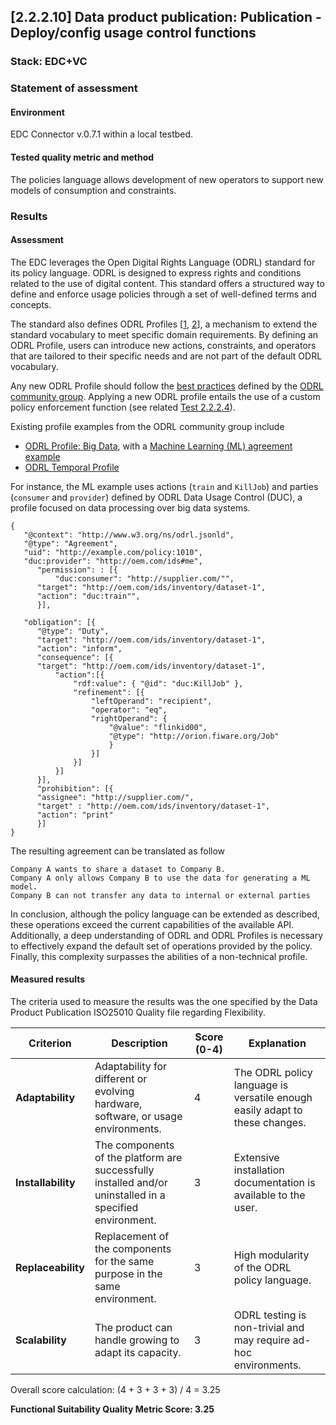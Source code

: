 ## [2.2.2.10] Data product publication: Publication - Deploy/config usage control functions
### Stack: EDC+VC

### Statement of assessment
#### Environment

EDC Connector v.0.7.1 within a local testbed.

#### Tested quality metric and method

The policies language allows development of new operators to support new models of consumption and constraints.

### Results
#### Assessment

The EDC leverages the Open Digital Rights Language (ODRL) standard for its policy language.
ODRL is designed to express rights and conditions related to the use of digital content.
This standard offers a structured way to define and enforce usage policies through a set of well-defined terms and concepts.

The standard also defines ODRL Profiles [[1](https://www.w3.org/TR/odrl-model/#terminology), [2](https://www.w3.org/TR/odrl-model/#profile)], a mechanism to extend the standard vocabulary to meet specific domain requirements.
By defining an ODRL Profile, users can introduce new actions, constraints, and operators that are tailored to their specific needs and are not part of the default ODRL vocabulary.

Any new ODRL Profile should follow the [best practices](https://w3c.github.io/odrl/profile-bp/) defined by the [ODRL community group](https://www.w3.org/community/odrl/).
Applying a new ODRL profile entails the use of a custom policy enforcement function (see related [Test 2.2.2.4](https://github.com/imec-int/deployEMDS/issues/194)).

Existing profile examples from the ODRL community group include
- [ODRL Profile: Big Data](https://w3c.github.io/odrl/profile-bigdata/), with a [Machine Learning (ML) agreement example](https://w3c.github.io/odrl/profile-bigdata/#x2-how-to-represent-an-obligation)
- [ODRL Temporal Profile](https://w3c.github.io/odrl/profile-temporal/)

For instance, the ML example uses actions (`train` and `KillJob`) and parties (`consumer` and `provider`) defined by ODRL Data Usage Control (DUC), a profile focused on data processing over big data systems.

```
{
   "@context": "http://www.w3.org/ns/odrl.jsonld",
   "@type": "Agreement",
   "uid": "http://example.com/policy:1010",
   "duc:provider": "http://oem.com/ids#me",
	  "permission": : [{
		  "duc:consumer": "http://supplier.com/"",
	  "target": "http://oem.com/ids/inventory/dataset-1",
	  "action": "duc:train"",
	  }],

   "obligation": [{
	  "@type": "Duty",
	  "target": "http://oem.com/ids/inventory/dataset-1",
	  "action": "inform",
	  "consequence": [{
	  "target": "http://oem.com/ids/inventory/dataset-1",
		  "action":[{
			  "rdf:value": { "@id": "duc:KillJob" },
			  "refinement": [{
				  "leftOperand": "recipient",
				  "operator": "eq",
				  "rightOperand": {
					  "@value": "flinkid00",
					  "@type": "http://orion.fiware.org/Job"
					  }
				  }]
			  }]
		  }]
	  }],
	  "prohibition": [{
	  "assignee": "http://supplier.com/",
	  "target" : "http://oem.com/ids/inventory/dataset-1",
	  "action": "print"
	  }]
}
```

The resulting agreement can be translated as follow

```
Company A wants to share a dataset to Company B.
Company A only allows Company B to use the data for generating a ML model.
Company B can not transfer any data to internal or external parties
```

In conclusion, although the policy language can be extended as described, these operations exceed the current capabilities of the available API.
Additionally, a deep understanding of ODRL and ODRL Profiles is necessary to effectively expand the default set of operations provided by the policy.
Finally, this complexity surpasses the abilities of a non-technical profile.

#### Measured results

The criteria used to measure the results was the one specified by the Data Product Publication ISO25010 Quality file regarding Flexibility.

| **Criterion**      | **Description**                                                                 | **Score (0-4)** | **Explanation** |
|--------------------|---------------------------------------------------------------------------------|-----------------|-----------------|
| **Adaptability**   | Adaptability for different or evolving hardware, software, or usage environments. | 4               | The ODRL policy language is versatile enough easily adapt to these changes. |
| **Installability** | The components of the platform are successfully installed and/or uninstalled in a specified environment. | 3               | Extensive installation documentation is available to the user. |
| **Replaceability** | Replacement of the components for the same purpose in the same environment.       | 3               | High modularity of the ODRL policy language. |
| **Scalability**    | The product can handle growing to adapt its capacity.                             | 3               | ODRL testing is non-trivial and may require ad-hoc environments. |


Overall score calculation: (4 + 3 + 3 + 3) / 4 = 3.25

**Functional Suitability Quality Metric Score: 3.25**

